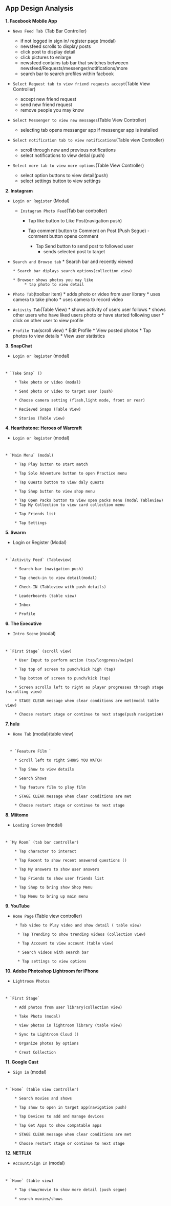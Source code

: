 ## App Design Analysis
**1. Facebook Mobile App**  

* `News Feed Tab
 `(Tab Bar Controller)
   	* if not logged in sign in/ register page  (modal)
   	* newsfeed scrolls to display posts
   	* click post to display detail
   	* click pictures to enlarge
   	* newsfeed contains tab bar that switches betweeen 
      newsfeed/Requests/messenger/notifications/more
   * search bar to search profiles within facbook
      

* `Select Request tab to view friend requests accept`(Table View Controller)
	* accept new friend request 
	* send new friend request
	* remove people you may know
	

* `Select Messenger to view new messages`(Table View Controller)

	* selecting tab opens messanger app if messenger app is installed
* `Select notification tab to view notifications`(Table view Controller)
	* scroll through new and previous notifications
	* select notifications to view detial (push)

* `Select more tab to view more options`(Table View Controller)
	* select option buttons to view detail(push)
	* select settings button to view settings


	

**2. Instagram**


* `Login or Register` (Modal)

  * `Instagram Photo Feed`(Tab bar controller)

     * Tap like button to Like Post(navigation push)

	  * Tap comment button to Comment on Post (Push Segue)
		  	- comment button opens comment

		* Tap Send button to send post to followed user 
			- sends selected post to target 
 * `Search and Browse tab`
	   * Search bar and recently viewed 
	   
	   * Search bar diplays search options(collection view)
	   
	   * Browser shows photos you may like 
	   		* tap photo to view detail 
 * `Photo Tab`(toolbar item)
 		* adds photo or video from user library
 		* uses camera to take photo
 		* uses camera to record video 
 * `Activity Tab`(Table View)
 		* shows activity of users user follows
 		* shows other users who have liked users photo or have started following user
 		* click on other user to view profile
 * `Profile Tab`(scroll view)
 		* Edit Profile
 		* View posted photos
 		* Tap photos to view details
 		* View user statistics 		 
	   			 		

		
**3. SnapChat**

* `Login or Register` (modal)
#
	* `Take Snap` ()

		* Take photo or video (modal)

		* Send photo or video to target user (push)

		* Choose camera setting (flash,light mode, front or rear) 

		* Recieved Snaps (Table View) 

		* Stories (Table view)	

**4. Hearthstone: Heroes of Warcraft**

* `Login or Register` (modal)
#
	* `Main Menu` (modal)

		* Tap Play button to start match 

		* Tap Solo Adventure button to open Practice menu 

		* Tap Quests button to view daly quests 

		* Tap Shop button to view shop menu 

		* Tap Open Packs button to view open packs menu (modal Tableview)
		* Tap My Collection to view card collection menu
		
		* Tap Friends list
		 
		* Tap Settings	

**5. Swarm**

* Login or Register (Modal)
#
	* `Activity Feed` (Tableview)

		* Search bar (navigation push)

		* Tap check-in to view detail(modal)

		* Check-IN (Tableview with push details)

		* Leaderboards (table view)

		* Inbox

		* Profile 	
		
		
		
**6. The Executive**

* `Intro Scene` (modal)
#
	* `First Stage` (scroll view)

		* User Input to perform action (tap/longpress/swipe)

		* Tap top of screen to punch/kick high (tap)

		* Tap bottom of screen to punch/kick (tap)
      
		* Screen scrolls left to right as player progresses through stage (scrolling view)

		* STAGE CLEAR message when clear conditions are met(modal table view)

		* Choose restart stage or continue to next stage(push navigation) 	
		
		
**7. hulu**

* `Home Tab` (modal)(table view)
#
	  * `Feauture Film `

		* Scroll left to right SHOWS YOU WATCH
		
		* Tap Show to view details

		* Search Shows
      
		* Tap feature film to play film

		* STAGE CLEAR message when clear conditions are met

		* Choose restart stage or continue to next stage 

		
			
**8. Miitomo**

* `Loading Screen` (modal)
#
	* `My Room` (tab bar controller)

		* Tap character to interact 

		* Tap Recent to show recent answered questions ()

		* Tap My answers to show user answers 
      
		* Tap Friends to show user friends list

		* Tap Shop to bring show Shop Menu

		* Tap Menu to bring up main menu  	
				
		
		
		
**9. YouTube**

* `Home Page` (Table view controller)

	   * Tab video to Play video and show detail ( table view) 

		* Tap Trending to show trending videos (collection view)

		* Tap Account to view account (table view) 

        * Search videos with search bar

		* Tap settings to view options

		
		
**10. Adobe Photoshop Lightroom for iPhone**

* `Lightroom Photos` 
#
	* `First Stage` 

		* Add photos from user library(collection view)

		* Take Photo (modal)

		* View photos in lightroom library (table view)
      
		* Sync to Lightroom Cloud ()

		* Organize photos by options

		* Creat Collection

		
			
**11. Google Cast**

* `Sign in` (modal)
#
	* `Home` (table view controller)

		* Search movies and shows 

		* Tap show to open in target app(navigation push)

		* Tap Devices to add and manage devices 
      
		* Tap Get Apps to show compatable apps

		* STAGE CLEAR message when clear conditions are met

		* Choose restart stage or continue to next stage 

		
**12. NETFLIX**

* `Account/Sign In` (modal)
#
	* `Home` (table view)

		* Tap show/movie to show more detail (push segue)

		* search movies/shows

		
				